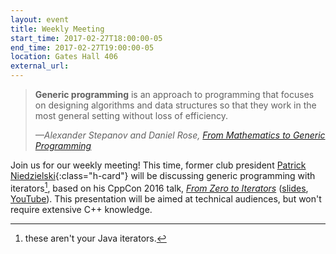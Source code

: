 ```yaml
---
layout: event
title: Weekly Meeting
start_time: 2017-02-27T18:00:00-05
end_time: 2017-02-27T19:00:00-05
location: Gates Hall 406
external_url:
---
```


> __Generic programming__ is an approach to programming that focuses
> on designing algorithms and data structures so that they work in the
> most general setting without loss of efficiency.
>
> <footer><cite>&mdash;Alexander Stepanov and Daniel Rose, <a
> href="http://www.fm2gp.com/">From Mathematics to Generic
> Programming</a> </cite></footer>


Join us for our weekly meeting! This time, former club
president [Patrick Niedzielski][patrick]{:class="h-card"} will be
discussing generic programming with iterators[^1], based on his CppCon
2016 talk, [*From Zero to Iterators*][iterators]
([slides][iterators-slides], [YouTube][iterators-youtube]). This
presentation will be aimed at technical audiences, but won't require
extensive C++ knowledge.

[patrick]: https://pniedzielski.net/
[iterators]: https://pniedzielski.net/speaking/#cppcon-2016-from-zero-to-iterators
[iterators-slides]: https://raw.githubusercontent.com/CppCon/CppCon2016/master/Presentations/From%20Zero%20To%20Iterators/From%20Zero%20To%20Iterators%20-%20Patrick%20Niedzielski%20-%20CppCon%202016.pdf
[iterators-youtube]: https://www.youtube.com/watch?v=N80hpts1SSk
[^1]: these aren't your Java iterators[^2].
[^2]: you probably shouldn't compare them to Java iterators, for that matter.
